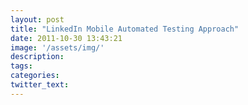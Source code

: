 ```yaml
---
layout: post
title: "LinkedIn Mobile Automated Testing Approach"
date: 2011-10-30 13:43:21
image: '/assets/img/'
description:
tags:
categories:
twitter_text:
---
```

